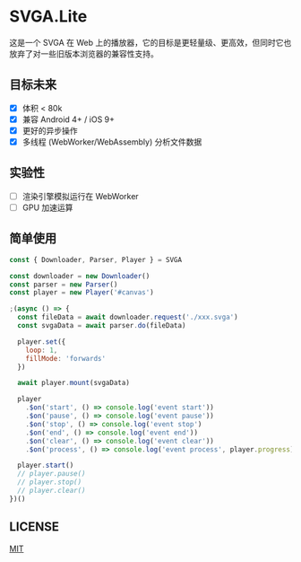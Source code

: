 # SVGA.Lite

这是一个 SVGA 在 Web 上的播放器，它的目标是更轻量级、更高效，但同时它也放弃了对一些旧版本浏览器的兼容性支持。

## 目标未来

- [x] 体积 < 80k
- [x] 兼容 Android 4+ / iOS 9+
- [x] 更好的异步操作
- [x] 多线程 (WebWorker/WebAssembly) 分析文件数据

## 实验性

- [ ] 渲染引擎模拟运行在 WebWorker
- [ ] GPU 加速运算

## 简单使用

```js
const { Downloader, Parser, Player } = SVGA

const downloader = new Downloader()
const parser = new Parser()
const player = new Player('#canvas')

;(async () => {
  const fileData = await downloader.request('./xxx.svga')
  const svgaData = await parser.do(fileData)

  player.set({
    loop: 1,
    fillMode: 'forwards'
  })

  await player.mount(svgaData)

  player
    .$on('start', () => console.log('event start'))
    .$on('pause', () => console.log('event pause'))
    .$on('stop', () => console.log('event stop')
    .$on('end', () => console.log('event end'))
    .$on('clear', () => console.log('event clear'))
    .$on('process', () => console.log('event process', player.progress))

  player.start()
  // player.pause()
  // player.stop()
  // player.clear()
})()
```

## LICENSE

[MIT](./LICENSE)

